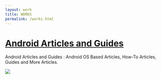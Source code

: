 ```yaml
---
layout: work
title: WORKS
permalink: /works.html
---
```


# [Android Articles and Guides](https://github.com/zawzaww/android-articles/blob/android/README.md)
Android Articles and Guides : Android OS Based Articles, How-To Articles, Guides and More Articles.

<img src="https://s20.postimg.cc/9xg18kirx/android-logo.jpg" />


